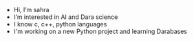 -  Hi, I’m sahra
-  I’m interested in AI and Dara science
-  I know c, c++, python languages
-  I'm working on a new Python project and learning Darabases
